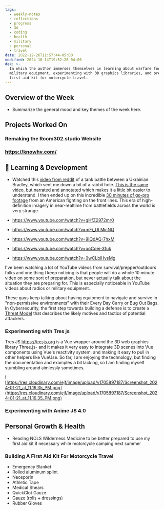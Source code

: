 ```yaml
---
tags:
  - weekly-notes
  - reflections
  - progress
  - 3d
  - coding
  - health
  - military
  - personal
  - travel
date: 2022-12-26T11:57:44-05:00
modified: 2024-10-14T19:52:28-04:00
dek: >-
  In which the author immerses themselves in learning about warfare footage and
  military equipment, experimenting with 3D graphics libraries, and preparing a
  first aid kit for motorcycle travel.
---
```


##  Overview of the Week
- Summarize the general mood and key themes of the week here.

##  Projects Worked On

### Remaking the Room302.studio Website

### <https://knowhv.com/>

## 📘 Learning & Development
- Watched this [video from reddit](https://www.reddit.com/r/CombatFootage/comments/1957ngc/rare_tank_battle_between_ukrainian_bradley_and/) of a tank battle between a Ukrainian Bradley, which sent me down a bit of a rabbit hole. [This is the same video, but narrated and annotated](https://www.youtube.com/watch?v=CKvmpcLbZFA) which makes it a little bit easier to understand. I then ended up on this incredible [30 minutes of go-pro footage](https://www.youtube.com/watch?v=lYvMc-tQvkM) from an American fighting on the front lines. This era of high-definition imagery in near-realtime from battlefields across the world is very strange.

- <https://www.youtube.com/watch?v=gHfZ2972mr0>
- <https://www.youtube.com/watch?v=mFj_ULMjcNQ>
- <https://www.youtube.com/watch?v=9IQdAQ-7hxM>
- <https://www.youtube.com/watch?v=ooCoej-31uk>
- <https://www.youtube.com/watch?v=0wCLbiHvsMg>

I've been watching a lot of YouTube videos from survival/prepper/outdoors folks and one thing I keep noticing is that people will do a whole 10 minute video on some sort of preparation, but never actually talk about the situation they are preparing for. This is especially noticeable in YouTube videos about radios or military equipment.

These guys keep talking about having equipment to navigate and survive in "non-permissive environments" with their Every Day Carry or Bug Out Bags. In Cybersecurity, the first step towards building a defense is to create a [Threat Model](https://en.wikipedia.org/wiki/Threat_model) that describes the likely motives and tactics of potential attackers.

### Experimenting with Tres js

Tres JS <https://tresjs.org> is a Vue wrapper around the 3D web graphics library Three.js- and it makes it very easy to integrate 3D scenes into Vue components using Vue's reactivity system, and making it easy to pull in other helpers like VueUse. So far, I am enjoying the technology, but finding the documentation and examples a bit lacking, so I am finding myself stumbling around aimlessly sometimes.

![https://res.cloudinary.com/ejf/image/upload/v1705897187/Screenshot_2024-01-21_at_11.19.35_PM.png](https://res.cloudinary.com/ejf/image/upload/v1705897187/Screenshot_2024-01-21_at_11.19.35_PM.png)

### Experimenting with Anime JS 4.0

##  Personal Growth & Health
- Reading NOLS Wilderness Medicine to be better prepared to use my first aid kit if necessary while motorcycle camping next summer

### Building A First Aid Kit For Motorcycle Travel
- Emergency Blanket
- Rolled aluminum splint
- Neosporin
- Athletic Tape
- Medical Shears
- QuickClot Gauze
- Gauze (rolls + dressings)
- Rubber Gloves
